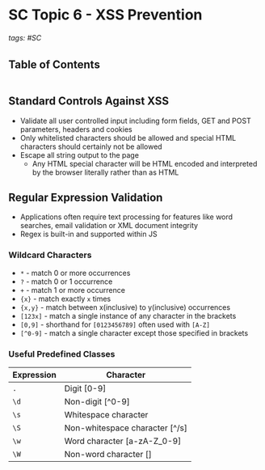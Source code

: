 # SC Topic 6 - XSS Prevention

###### tags: #SC 

## Table of Contents
```toc
```

## Standard Controls Against XSS
- Validate all user controlled input including form fields, GET and POST parameters, headers and cookies
- Only whitelisted characters should be allowed and special HTML characters should certainly not be allowed
- Escape all string output to the page
	- Any HTML special character will be HTML encoded and interpreted by the browser literally rather than as HTML

## Regular Expression Validation
- Applications often require text processing for features like word searches, email validation or XML document integrity
- Regex is built-in and supported within JS

### Wildcard Characters
- `*` - match 0 or more occurrences
- `?` - match 0 or 1 occurrence
- `+` - match 1 or more occurrence 
- `{x}` - match exactly `x` times
- `{x,y}` - match between x(inclusive) to y(inclusive) occurrences
- `[123x]` - match a single instance of any character in the brackets
- `[0,9]` - shorthand for `[0123456789]` often used with `[A-Z]`
- `[^0-9]` - match a single character except those specified in brackets

### Useful Predefined Classes
| Expression | Character                        |
| ---------- | -------------------------------- |
| `.`        | Digit \[0-9\]                    |
| `\d`       | Non-digit \[^0-9\]               |
| `\s`       | Whitespace character             |
| `\S`       | Non-whitespace character \[^/s\] |
| `\w`       | Word character \[a-zA-Z_0-9\]    |
| `\W`       | Non-word character \[]                                 |
